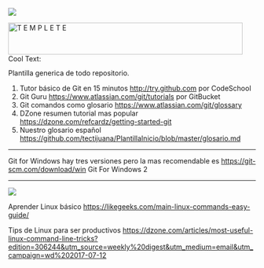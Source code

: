 ![](http://www.bettshow.com/library_5/1738756_assocImage_2.png?rndUUID=935D8560-F6D9-649D-B65F22B5D35C8F97)

<a href="https://cooltext.com"><img src="https://images.cooltext.com/4970280.png" width="477" height="65" alt="T E M P L E T E" /></a>
<a href="http://cooltext.com" target="_top"><img src="https://cooltext.com/images/ct_pixel.gif" width="80" height="15" alt="Cool Text: Logo and Graphics Generator" border="0" /></a>

Plantilla generica de todo repositorio.

1. Tutor básico de Git en 15 minutos http://try.github.com por CodeSchool
2. Git Guru https://www.atlassian.com/git/tutorials por GitBucket
3. Git comandos como glosario https://www.atlassian.com/git/glossary
4. DZone resumen tutorial mas popular https://dzone.com/refcardz/getting-started-git
5. Nuestro glosario español https://github.com/tectijuana/PlantillaInicio/blob/master/glosario.md

----

Git for Windows hay tres versiones pero la mas recomendable es https://git-scm.com/download/win Git For Windows 2

----

![](http://www.linuxandubuntu.com/uploads/2/1/1/5/21152474/basics-linux-commands_orig.jpg)

Aprender Linux básico 
https://likegeeks.com/main-linux-commands-easy-guide/

Tips de Linux para ser productivos
https://dzone.com/articles/most-useful-linux-command-line-tricks?edition=306244&utm_source=weekly%20digest&utm_medium=email&utm_campaign=wd%202017-07-12


